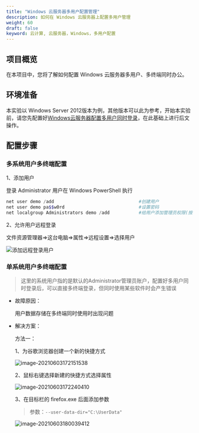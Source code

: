```yaml
---
title: "Windows 云服务器多用户配置管理"
description: 如何在 Windows 云服务器上配置多用户管理
weight: 60
draft: false
keyword: 云计算, 云服务器，Windows，多用户配置
---
```


## 项目概览

在本项目中，您将了解如何配置 Windows 云服务器多用户、多终端同时办公。

## 环境准备

本实验以 Windows Server 2012版本为例，其他版本可以此为参考，开始本实验前，请您先配置好[Windows云服务器配置多用户同时登录](/compute/vm/best-practices/windows/win_loggin/)，在此基础上进行后文操作。

## 配置步骤

###  多系统用户多终端配置

  1、添加用户

  登录 Administrator 用户在 Windows PowerShell 执行

  ```powershell
  net user demo /add								#创建用户
  net user demo pa$$w0rd							#设置密码
  net localgroup Administrators demo /add			#给用户添加管理员权限(按需操作)
  ```

  2、允许用户远程登录

  文件资源管理器=>这台电脑=>属性=>远程设置=>选择用户

  ![添加远程登录用户](../../_images/windows_multi_user.assets/添加远程登录用户-1622711225217.gif)

### 单系统用户多终端配置

> 这里的系统用户指的是默认的Administrator管理员账户，配置好多用户同时登录后，可以直接多终端登录，但同时使用某些软件时会产生错误

* 故障原因：

  用户数据存储在多终端同时使用时出现问题

* 解决方案：

  方法一：

  1、为谷歌浏览器创建一个新的快捷方式

  ![image-20210603172151538](../../_images/windows_multi_user.assets/image-20210603172151538.png)
  
  2、鼠标右键选择新建的快捷方式选择属性
  
  ![image-20210603172240410](../../_images/windows_multi_user.assets/image-20210603172240410.png)
  
  3、在目标栏的 firefox.exe 后面添加参数
  
  > 参数：`--user-data-dir="C:\UserData"`
  
  ![image-20210603180039412](../../_images/windows_multi_user.assets/image-20210603180039412.png)
  
  